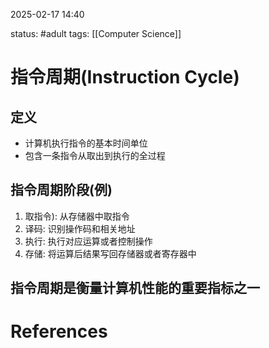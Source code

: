 2025-02-17    14:40

status: #adult 
tags: [[Computer Science]]


# 指令周期(Instruction Cycle)

## 定义

- 计算机执行指令的基本时间单位
- 包含一条指令从取出到执行的全过程

## 指令周期阶段(例)

1. 取指令): 从存储器中取指令
2. 译码: 识别操作码和相关地址
3. 执行: 执行对应运算或者控制操作
4. 存储: 将运算后结果写回存储器或者寄存器中

## 指令周期是衡量计算机性能的重要指标之一


# References
